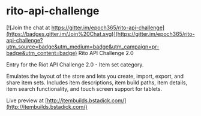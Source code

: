 # rito-api-challenge

[![Join the chat at https://gitter.im/epoch365/rito-api-challenge](https://badges.gitter.im/Join%20Chat.svg)](https://gitter.im/epoch365/rito-api-challenge?utm_source=badge&utm_medium=badge&utm_campaign=pr-badge&utm_content=badge)
Rito API Challenge 2.0

Entry for the Riot API Challenge 2.0 - Item set category.

Emulates the layout of the store and lets you create, import, export, and share item sets. Includes item descriptions, item build paths, item details, item search functionality, and touch screen support for tablets.

Live preview at [http://itembuilds.bstadick.com/](http://itembuilds.bstadick.com/)
